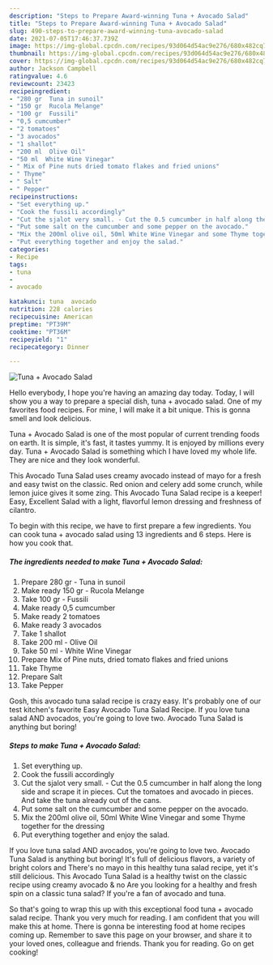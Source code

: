 ```yaml
---
description: "Steps to Prepare Award-winning Tuna + Avocado Salad"
title: "Steps to Prepare Award-winning Tuna + Avocado Salad"
slug: 490-steps-to-prepare-award-winning-tuna-avocado-salad
date: 2021-07-05T17:46:37.739Z
image: https://img-global.cpcdn.com/recipes/93d064d54ac9e276/680x482cq70/tuna-avocado-salad-recipe-main-photo.jpg
thumbnail: https://img-global.cpcdn.com/recipes/93d064d54ac9e276/680x482cq70/tuna-avocado-salad-recipe-main-photo.jpg
cover: https://img-global.cpcdn.com/recipes/93d064d54ac9e276/680x482cq70/tuna-avocado-salad-recipe-main-photo.jpg
author: Jackson Campbell
ratingvalue: 4.6
reviewcount: 23423
recipeingredient:
- "280 gr  Tuna in sunoil"
- "150 gr  Rucola Melange"
- "100 gr  Fussili"
- "0,5 cumcumber"
- "2 tomatoes"
- "3 avocados"
- "1 shallot"
- "200 ml  Olive Oil"
- "50 ml  White Wine Vinegar"
- " Mix of Pine nuts dried tomato flakes and fried unions"
- " Thyme"
- " Salt"
- " Pepper"
recipeinstructions:
- "Set everything up."
- "Cook the fussili accordingly"
- "Cut the sjalot very small. - Cut the 0.5 cumcumber in half along the long side and scrape it in pieces. Cut the tomatoes and avocado in pieces. And take the tuna already out of the cans."
- "Put some salt on the cumcumber and some pepper on the avocado."
- "Mix the 200ml olive oil, 50ml White Wine Vinegar and some Thyme together for the dressing"
- "Put everything together and enjoy the salad."
categories:
- Recipe
tags:
- tuna
- 
- avocado

katakunci: tuna  avocado 
nutrition: 228 calories
recipecuisine: American
preptime: "PT39M"
cooktime: "PT36M"
recipeyield: "1"
recipecategory: Dinner

---
```



![Tuna + Avocado Salad](https://img-global.cpcdn.com/recipes/93d064d54ac9e276/680x482cq70/tuna-avocado-salad-recipe-main-photo.jpg)

Hello everybody, I hope you're having an amazing day today. Today, I will show you a way to prepare a special dish, tuna + avocado salad. One of my favorites food recipes. For mine, I will make it a bit unique. This is gonna smell and look delicious.

Tuna + Avocado Salad is one of the most popular of current trending foods on earth. It is simple, it's fast, it tastes yummy. It is enjoyed by millions every day. Tuna + Avocado Salad is something which I have loved my whole life. They are nice and they look wonderful.

This Avocado Tuna Salad uses creamy avocado instead of mayo for a fresh and easy twist on the classic. Red onion and celery add some crunch, while lemon juice gives it some zing. This Avocado Tuna Salad recipe is a keeper! Easy, Excellent Salad with a light, flavorful lemon dressing and freshness of cilantro.


To begin with this recipe, we have to first prepare a few ingredients. You can cook tuna + avocado salad using 13 ingredients and 6 steps. Here is how you cook that.

<!--inarticleads1-->

##### The ingredients needed to make Tuna + Avocado Salad:

1. Prepare 280 gr - Tuna in sunoil
1. Make ready 150 gr - Rucola Melange
1. Take 100 gr - Fussili
1. Make ready 0,5 cumcumber
1. Make ready 2 tomatoes
1. Make ready 3 avocados
1. Take 1 shallot
1. Take 200 ml - Olive Oil
1. Take 50 ml - White Wine Vinegar
1. Prepare  Mix of Pine nuts, dried tomato flakes and fried unions
1. Take  Thyme
1. Prepare  Salt
1. Take  Pepper


Gosh, this avocado tuna salad recipe is crazy easy. It&#39;s probably one of our test kitchen&#39;s favorite Easy Avocado Tuna Salad Recipe. If you love tuna salad AND avocados, you&#39;re going to love two. Avocado Tuna Salad is anything but boring! 

<!--inarticleads2-->

##### Steps to make Tuna + Avocado Salad:

1. Set everything up.
1. Cook the fussili accordingly
1. Cut the sjalot very small. - Cut the 0.5 cumcumber in half along the long side and scrape it in pieces. Cut the tomatoes and avocado in pieces. And take the tuna already out of the cans.
1. Put some salt on the cumcumber and some pepper on the avocado.
1. Mix the 200ml olive oil, 50ml White Wine Vinegar and some Thyme together for the dressing
1. Put everything together and enjoy the salad.


If you love tuna salad AND avocados, you&#39;re going to love two. Avocado Tuna Salad is anything but boring! It&#39;s full of delicious flavors, a variety of bright colors and There&#39;s no mayo in this healthy tuna salad recipe, yet it&#39;s still delicious. This Avocado Tuna Salad is a healthy twist on the classic recipe using creamy avocado &amp; no Are you looking for a healthy and fresh spin on a classic tuna salad? If you&#39;re a fan of avocado and tuna. 

So that's going to wrap this up with this exceptional food tuna + avocado salad recipe. Thank you very much for reading. I am confident that you will make this at home. There is gonna be interesting food at home recipes coming up. Remember to save this page on your browser, and share it to your loved ones, colleague and friends. Thank you for reading. Go on get cooking!
